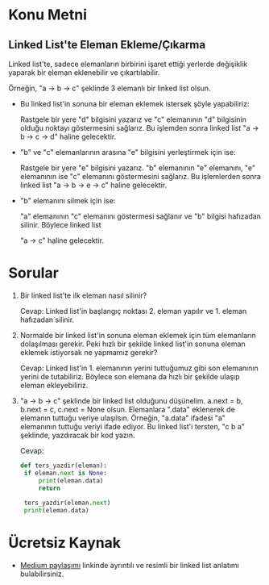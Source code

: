 # Konu Metni

## Linked List'te Eleman Ekleme/Çıkarma

Linked list'te, sadece elemanların birbirini işaret ettiği yerlerde değişiklik yaparak bir eleman eklenebilir ve çıkartılabilir. 

Örneğin, "a -> b -> c" şeklinde 3 elemanlı bir linked list olsun. 

* Bu linked list'in sonuna bir eleman eklemek istersek şöyle yapabiliriz: 

  Rastgele bir yere "d" bilgisini yazarız ve "c" elemanının "d" bilgisinin olduğu noktayı göstermesini sağlarız. Bu işlemden sonra linked list "a -> b -> c -> d" haline gelecektir.

* "b" ve "c" elemanlarının arasına "e" bilgisini yerleştirmek için ise:

  Rastgele bir yere "e" bilgisini yazarız. "b" elemanının "e" elemanını, "e" elemanının ise "c" elemanını göstermesini sağlarız. Bu işlemlerden sonra linked list "a -> b -> e -> c" haline gelecektir.

* "b" elemanını silmek için ise:

  "a" elemanının "c" elemanını göstermesi sağlanır ve "b" bilgisi hafızadan silinir. Böylece linked list 

  "a -> c" haline gelecektir.



# Sorular

1. Bir linked list'te ilk eleman nasıl silinir?

   Cevap: Linked list'in başlangıç noktası 2. eleman yapılır ve 1. eleman hafızadan silinir.

2. Normalde bir linked list'in sonuna eleman eklemek için tüm elemanların dolaşılması gerekir. Peki hızlı bir şekilde linked list'in sonuna eleman eklemek istiyorsak ne yapmamız gerekir?

   Cevap: Linked list'in 1. elemanının yerini tuttuğumuz gibi son elemanının yerini de tutabiliriz. Böylece son elemana da hızlı bir şekilde ulaşıp eleman ekleyebiliriz.

3. "a -> b -> c" şeklinde bir linked list olduğunu düşünelim. a.next = b, b.next = c, c.next = None olsun. Elemanlara ".data" eklenerek de elemanın tuttuğu veriye ulaşılsın. Örneğin, "a.data" ifadesi "a" elemanının tuttuğu veriyi ifade ediyor. Bu linked list'i tersten, "c b a" şeklinde, yazdıracak bir kod yazın.

   Cevap:

   ````python
   def ters_yazdir(eleman):
   	if eleman.next is None:
   		print(eleman.data)
   		return
   	
   	ters_yazdir(eleman.next)
   	print(eleman.data)
   ````

   

# Ücretsiz Kaynak

* [Medium paylaşımı](https://medium.com/@tolgahan.cepel/do%C4%9Frusal-veri-yap%C4%B1lar%C4%B1-2-ba%C4%9Fl%C4%B1-liste-linked-list-8e5d3d84c41f) linkinde ayrıntılı ve resimli bir linked list anlatımı bulabilirsiniz.

